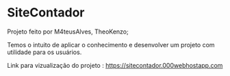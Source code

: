 # SiteContador

Projeto feito por M4teusAlves, TheoKenzo;

Temos o intuito de aplicar o conhecimento e desenvolver um projeto com utilidade para os usuários.

Link para vizualização do projeto : https://sitecontador.000webhostapp.com